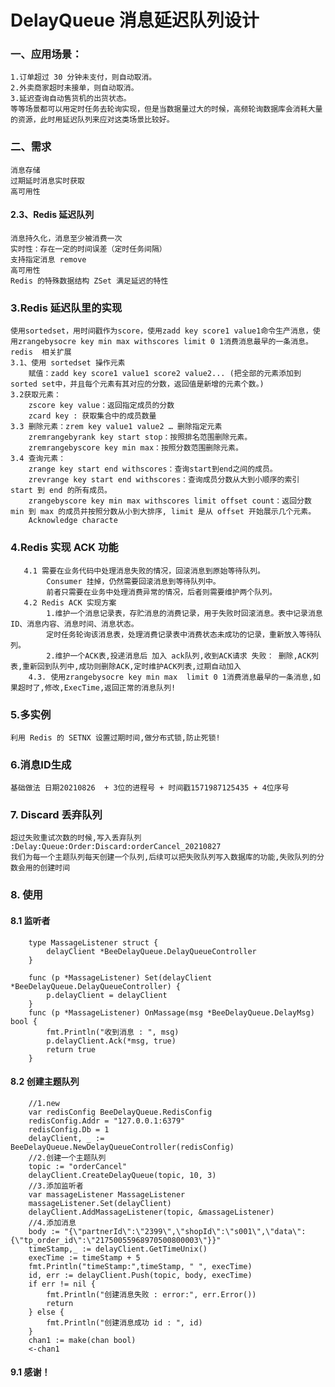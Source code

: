 # DelayQueue 消息延迟队列设计

### 一、应用场景：

    1.订单超过 30 分钟未支付，则自动取消。
    2.外卖商家超时未接单，则自动取消。
    3.延迟查询自动售货机的出货状态。
    等等场景都可以用定时任务去轮询实现，但是当数据量过大的时候，高频轮询数据库会消耗大量的资源，此时用延迟队列来应对这类场景比较好。

### 二、需求

    消息存储
    过期延时消息实时获取
    高可用性

#### 2.3、Redis 延迟队列

    消息持久化，消息至少被消费一次
    实时性：存在一定的时间误差（定时任务间隔）
    支持指定消息 remove
    高可用性
    Redis 的特殊数据结构 ZSet 满足延迟的特性

### 3.Redis 延迟队里的实现

    使用sortedset，用时间戳作为score，使用zadd key score1 value1命令生产消息，使用zrangebysocre key min max withscores limit 0 1消费消息最早的一条消息。
    redis  相关扩展
    3.1、使用 sortedset 操作元素
        赋值：zadd key score1 value1 score2 value2... (把全部的元素添加到sorted set中，并且每个元素有其对应的分数，返回值是新增的元素个数。)
    3.2获取元素：
        zscore key value：返回指定成员的分数
        zcard key : 获取集合中的成员数量
    3.3 删除元素：zrem key value1 value2 … 删除指定元素
        zremrangebyrank key start stop：按照排名范围删除元素。
        zremrangebyscore key min max：按照分数范围删除元素。
    3.4 查询元素：
        zrange key start end withscores：查询start到end之间的成员。
        zrevrange key start end withscores：查询成员分数从大到小顺序的索引 start 到 end 的所有成员。
        zrangebyscore key min max withscores limit offset count：返回分数 min 到 max 的成员并按照分数从小到大排序, limit 是从 offset 开始展示几个元素。
        Acknowledge characte

### 4.Redis 实现 ACK 功能

       4.1 需要在业务代码中处理消息失败的情况，回滚消息到原始等待队列。
            Consumer 挂掉，仍然需要回滚消息到等待队列中。
            前者只需要在业务中处理消费异常的情况，后者则需要维护两个队列。
       4.2 Redis ACK 实现方案
            1.维护一个消息记录表，存贮消息的消费记录，用于失败时回滚消息。表中记录消息ID、消息内容、消息时间、消息状态。
            定时任务轮询该消息表，处理消费记录表中消费状态未成功的记录，重新放入等待队列。
            2.维护一个ACK表,投递消息后 加入 ack队列,收到ACK请求 失败： 删除,ACK列表,重新回到队列中,成功则删除ACK,定时维护ACK列表,过期自动加入
        4.3. 使用zrangebysocre key min max  limit 0 1消费消息最早的一条消息,如果超时了,修改,ExecTime,返回正常的消息队列!

### 5.多实例

    利用 Redis 的 SETNX 设置过期时间,做分布式锁,防止死锁!

### 6.消息ID生成

    基础做法 日期20210826  + 3位的进程号 + 时间戳1571987125435 + 4位序号

### 7. Discard 丢弃队列

    超过失败重试次数的时候,写入丢弃队列 :Delay:Queue:Order:Discard:orderCancel_20210827
    我们为每一个主题队列每天创建一个队列,后续可以把失败队列写入数据库的功能,失败队列的分数会用的创建时间

### 8. 使用

#### 8.1 监听者

```cgo
    type MassageListener struct {
        delayClient *BeeDelayQueue.DelayQueueController
    }

    func (p *MassageListener) Set(delayClient *BeeDelayQueue.DelayQueueController) {
        p.delayClient = delayClient
    }
    func (p *MassageListener) OnMassage(msg *BeeDelayQueue.DelayMsg) bool {
        fmt.Println("收到消息 : ", msg)
        p.delayClient.Ack(*msg, true)
        return true
    }

```

#### 8.2 创建主题队列

```cgo
    //1.new
    var redisConfig BeeDelayQueue.RedisConfig
    redisConfig.Addr = "127.0.0.1:6379"
    redisConfig.Db = 1
    delayClient, _ := BeeDelayQueue.NewDelayQueueController(redisConfig)
    //2.创建一个主题队列
    topic := "orderCancel"
    delayClient.CreateDelayQueue(topic, 10, 3)
    //3.添加监听者
    var massageListener MassageListener
    massageListener.Set(delayClient)
    delayClient.AddMassageListener(topic, &massageListener)
    //4.添加消息
    body := "{\"partnerId\":\"2399\",\"shopId\":\"s001\",\"data\":{\"tp_order_id\":\"21750055968970500800003\"}}"
    timeStamp,_ := delayClient.GetTimeUnix()
    execTime := timeStamp + 5
    fmt.Println("timeStamp:",timeStamp, " ", execTime)
    id, err := delayClient.Push(topic, body, execTime)
    if err != nil {
        fmt.Println("创建消息失败 : error:", err.Error())
        return
    } else {
        fmt.Println("创建消息成功 id : ", id)
    }
    chan1 := make(chan bool)
    <-chan1
```

#### 9.1 感谢！